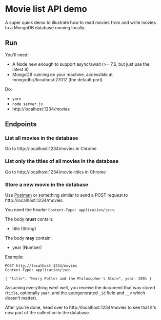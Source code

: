# Movie list API demo

A super quick demo to illustrate how to read movies from and write movies to a MongoDB database running locally.

## Run

You'll need:

- A Node new enough to support async/await (>= 7.6, but just use the latest 8)
- MongoDB running on your machine, accessible at mongodb://localhost:27017 (the default port)

Do:

- `yarn`
- `node server.js`
- http://localhost:1234/movies

## Endpoints

### List all movies in the database

Go to http://localhost:1234/movies in Chrome

### List only the titles of all movies in the database

Go to http://localhost:1234/movie-titles in Chrome

### Store a new movie in the database

Use [Postman](https://chrome.google.com/webstore/detail/postman/fhbjgbiflinjbdggehcddcbncdddomop?hl=en) or something similar to send a POST request to http://localhost:1234/movies.

You need the header `Content-Type: application/json`.

The body __must__ contain:

- title (String)

The body __may__ contain:

- year (Number)

Example:

```
POST http://localhost:1234/movies
Content-Type: application/json

{ "title": "Harry Potter and the Philosopher's Stone", year: 2001 }
```

Assuming everything went well, you receive the document that was stored (`title`, optionally `year`, and the autogenerated `_id` field and `__v` which doesn't matter).

After you're done, head over to http://localhost:1234/movies to see that it's now part of the collection in the database.
